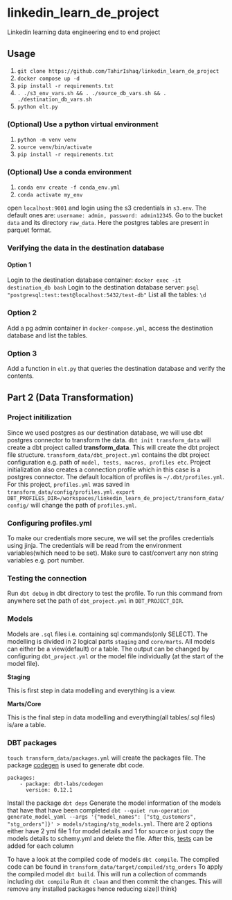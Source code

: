 # linkedin_learn_de_project
Linkedin learning data engineering end to end project

## Usage
1. `git clone https://github.com/TahirIshaq/linkedin_learn_de_project`
2. `docker compose up -d`
3. `pip install -r requirements.txt`
4. `. ./s3_env_vars.sh && . ./source_db_vars.sh && . ./destination_db_vars.sh`
5. `python elt.py`

### (Optional) Use a python virtual environment
1. `python -m venv venv`
2. `source venv/bin/activate`
3. `pip install -r requirements.txt`

### (Optional) Use a conda environment
1. `conda env create -f conda_env.yml`
2. `conda activate my_env`

open `localhost:9001` and login using the s3 credentials in `s3.env`. The default ones are: `username: admin, password: admin12345`. Go to the bucket `data` and its directory `raw_data`. Here the postgres tables are present in parquet format.

### Verifying the data in the destination database
#### Option 1
Login to the destination database container: `docker exec -it destination_db bash`
Login to the destination database server: `psql "postgresql:test:test@localhost:5432/test-db"`
List all the tables: `\d`
### Option 2
Add a pg admin container in `docker-compose.yml`, access the destination database and list the tables.
### Option 3
Add a function in `elt.py` that queries the destination database and verify the contents.

## Part 2 (Data Transformation)
### Project initilization
Since we used postgres as our destination database, we will use dbt postgres connector to transform the data.
`dbt init transform_data` will create a dbt project called **transform_data**. This will create the dbt project file structure.
`transform_data/dbt_project.yml` contains the dbt project configuration e.g. path of `model, tests, macros, profiles etc`. Project initialization also creates a connection profile which in this case is a postgres connector. The default localtion of profiles is `~/.dbt/profiles.yml`. For this project, `profiles.yml` was saved in `transform_data/config/profiles.yml`. `export DBT_PROFILES_DIR=/workspaces/linkedin_learn_de_project/transform_data/config/` will change the path of `profiles.yml`.
### Configuring profiles.yml
To make our credentials more secure, we will set the profiles credentials using jinja. The credentials will be read from the environment variables(which need to be set). Make sure to cast/convert any non string variables e.g. port number.
### Testing the connection
Run `dbt debug` in dbt directory to test the profile. To run this command from anywhere set the path of `dbt_project.yml` in `DBT_PROJECT_DIR`.
### Models
Models are `.sql` files i.e. containing sql commands(only SELECT). The modelling is divided in 2 logical parts `staging` and `core/marts`.
All models can either be a view(default) or a table. The output can be changed by configuring `dbt_project.yml` or the model file individually (at the start of the model file).

**Staging**

This is first step in data modelling and everything is a view.

**Marts/Core**

This is the final step in data modelling and everything(all tables/.sql files) is/are a table.

### DBT packages
`touch transform_data/packages.yml` will create the packages file.
The package [codegen](https://hub.getdbt.com/dbt-labs/codegen/latest/) is used to generate dbt code.
```
packages:
    - package: dbt-labs/codegen
      version: 0.12.1
```
Install the package `dbt deps`
Generate the model information of the models that have that have been completed `dbt --quiet run-operation generate_model_yaml --args '{"model_names": ["stg_customers", "stg_orders"]}' > models/staging/stg_models.yml`. There are 2 options either have 2 yml file 1 for model details and 1 for source or just copy the models details to schemy.yml and delete the file.
After this, [tests](https://docs.getdbt.com/docs/build/data-tests) can be added for each column

To have a look at the compiled code of models `dbt compile`.
The compiled code can be found in `transform_data/target/compiled/stg_orders`
To apply the compiled model `dbt build`. This will run a collection of commands including `dbt compile`
Run `dt clean` and then commit the changes. This will remove any installed packages hence reducing size(I think)